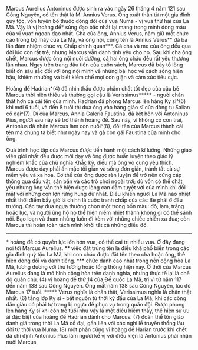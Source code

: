 Marcus Aurelius Antoninus được sinh ra vào ngày 26 tháng 4 năm 121 sau Công Nguyên, có tên thật là M. Annius Verus. Ông xuất thân từ một gia đình quý tộc, vốn tuyên bố thuộc dòng dõi của vua Numa - vị vua thứ hai của La Mã. Vậy là vị hoàng đế* sùng đạo bậc nhất lại mang trong mình dòng máu của vị vua* ngoan đạo nhất. Cha của ông, Annius Verus, nắm giữ một chức cao trong bộ máy của La Mã, và ông nội, cũng tên là Annius Verus** đã ba lần đảm nhiệm chức vụ Chấp chính quan***. Cả cha và mẹ của ông đều qua đời lúc còn rất trẻ, nhưng Marcus vẫn dành tình yêu cho họ. Sau khi cha ông chết, Marcus được ông nội nuôi dưỡng, cả hai ông cháu đều rất yêu thương lẫn nhau. Ngay trên trang đầu tiên của cuốn sách, Marcus đã bày tỏ lòng biết ơn sâu sắc đối với ông nội mình về những bài học về cách sống hiền hậu, khiêm nhường và biết kiềm chế mọi cơn giận và cảm xúc tiêu cực.

Hoàng đế Hadrian^(4) đã nhìn thấu được phẩm chất tốt đẹp của cậu bé Marcus thời niên thiếu và thường gọi cậu là Verissimus\*\*\*\*\* - người chân thật hơn cả cái tên của mình. Hadrian đã phong Marcus lên hàng Kỵ sĩ^(6) khi mới 6 tuổi, và đến 8 tuổi thì đưa ông vào hàng giáo sĩ của dòng tu Salian cổ đại^(7). Dì của Marcus, Annia Galeria Faustina, đã kết hôn với Antoninus Pius, người sau này sẽ trở thành hoàng đế. Sau này, vì không có con trai, Antonius đã nhận Marcus làm con nuôi^(8), đổi tên của Marcus thành cái tên mà chúng ta biết như ngày nay và gả con gái Faustina của mình cho ông.

Quá trình học tập của Marcus được tiến hành một cách kĩ lưỡng. Những giáo viên giỏi nhất đều được mời dạy và ông được huấn luyện theo giáo lý nghiêm khắc của chủ nghĩa Khắc kỷ, điều mà ông vô cùng yêu thích. Marcus được dạy phải ăn mặc tối giản và sống đơn giản, tránh tất cả sự mềm yếu và xa hoa. Cơ thể của ông được rèn luyện để trở nên cứng cáp thông qua đấu vật, săn bắn và các trò chơi ngoài trời; dù vốn có thể chất yếu nhưng ông vẫn thể hiện được lòng can đảm tuyệt vời của mình khi đối mặt với những con lợn rừng hung dữ nhất. Điều khiến người La Mã náo nhiệt nhất thời điểm bấy giờ là chính là cuộc tranh chấp của các Bè phái ở đấu trường. Các tay đua ngựa thường chọn một trong bốn màu: đỏ, lam, trắng hoặc lục, và người ủng hộ họ thể hiện niềm nhiệt thành không gì có thể sánh nổi. Bạo loạn và tham nhũng luôn đi kèm với những chiếc chiến xa đua; còn Marcus thì hoàn toàn tách mình khỏi tất cả những điều đó.



---
\* hoàng đế có quyền lực lớn hơn vua, có thể cai trị nhiều vua. Ở đây đang nói tới Marcus Aurelius.
\*\* việc đặt trùng tên là điều khá phổ biến trong các gia đình quý tộc La Mã, khi con cháu được đặt tên theo cha hoặc ông, thể hiện dòng dõi và danh tiếng.
\*\*\* chức danh cao nhất trong nền cộng hòa La Mã, tương đương với thủ tướng hoặc tổng thống hiện nay. Ở thời của Marcus Aurelius đang là mô hình cộng hòa trên danh nghĩa, nhưng thực tế lại là chế độ quân chủ.
(4) vị hoàng đế thứ 14 của Đế quốc La Mã, trị vì từ năm 117 đến năm 138 sau Công Nguyên. Ông mất năm 138 sau Công Nguyên, lúc đó Marcus 17 tuổi.
\*\*\*\*\* Verus nghĩa là chân thật, Verissimus nghĩa là chân thật nhất.
(6) tầng lớp Kỵ sĩ - bắt nguồn từ thời kỳ đầu của La Mã, khi các công dân giàu có phải tự trang bị ngựa để phục vụ trong quân đội. Được phong lên hàng Kỵ sĩ khi còn trẻ tuổi như vậy là một điều hiếm thấy, thể hiện sự ưu ái đặc biệt của hoàng đế Hadrian dành cho Marcus.
(7) đoàn thể tôn giáo danh giá trong thời La Mã cổ đại, gắn liên với các nghi lễ truyền thống lâu đời từ thời vua Numa.
(8) một phần cũng vì hoàng đế Harian trước khi chết đã chỉ định Antonius Pius làm người kế vị với điều kiện là Antonius phải nhận nuôi Marcus